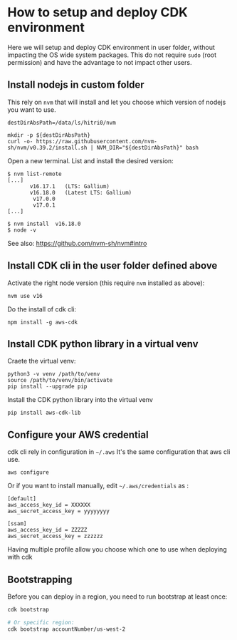 # How to setup and deploy CDK environment

Here we will setup and deploy CDK environment in user folder, without impacting the OS wide system packages. 
This do not require `sudo` (root permission) and have the advantage to not impact other users.

## Install nodejs in custom folder 
This rely on `nvm` that will install and let you choose which version of nodejs you want to use.
```
destDirAbsPath=/data/ls/hitri0/nvm

mkdir -p ${destDirAbsPath}
curl -o- https://raw.githubusercontent.com/nvm-sh/nvm/v0.39.2/install.sh | NVM_DIR="${destDirAbsPath}" bash
```
Open a new terminal. List and install the desired version:
```
$ nvm list-remote
[...]
       v16.17.1   (LTS: Gallium)
       v16.18.0   (Latest LTS: Gallium)
        v17.0.0
        v17.0.1
[...]

$ nvm install  v16.18.0
$ node -v
```
See also: https://github.com/nvm-sh/nvm#intro

## Install CDK cli in the user folder defined above
Activate the right node version (this require `nvm` installed as above):
```
nvm use v16
```
Do the install of cdk cli:
```
npm install -g aws-cdk
```

## Install CDK python library in a virtual venv
Craete the virtual venv:
```
python3 -v venv /path/to/venv
source /path/to/venv/bin/activate
pip install --upgrade pip
```
Install the CDK python library into the virtual venv
```
pip install aws-cdk-lib
```

## Configure your AWS credential
cdk cli rely in configuration in `~/.aws` It's the same configuration that aws cli use. 
```
aws configure
```

Or if you want to install manually, edit `~/.aws/credentials` as :
```
[default]
aws_access_key_id = XXXXXX
aws_secret_access_key = yyyyyyyy

[ssam]
aws_access_key_id = ZZZZZ
aws_secret_access_key = zzzzzz
```

Having multiple profile allow you choose which one to use when deploying with cdk

## Bootstrapping
Before you can deploy in a region, you need to run bootstrap at least once:
```bash
cdk bootstrap 

# Or specific region:
cdk bootstrap accountNumber/us-west-2
```
